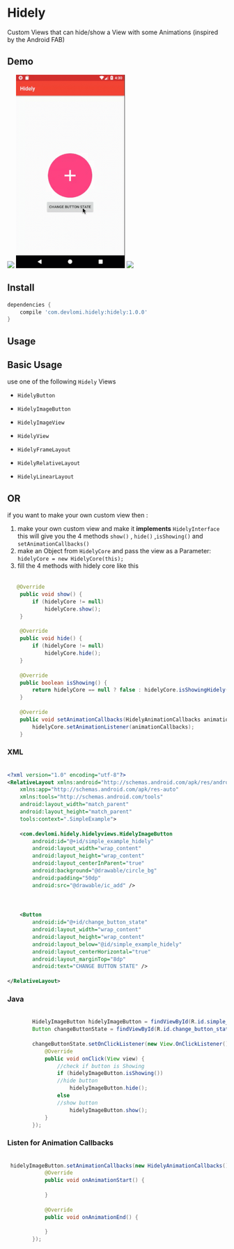 # Hidely
Custom Views that can hide/show a View with some Animations (inspired by the Android FAB)


## Demo


<p float="left">
  <img src="etc/scroll-example.GIF" width="250" />
  <img src="etc/simple-example.GIF" width="250" /> 
  <img src="etc/chooser-example.GIF" width="250" />
</p>


## Install
```gradle
dependencies {
    compile 'com.devlomi.hidely:hidely:1.0.0'
}
```


## Usage

## Basic Usage
use one of the following `Hidely` Views 

* `HidelyButton`
* `HidelyImageButton`
* `HidelyImageView`
* `HidelyView`


* `HidelyFrameLayout`
* `HidelyRelativeLayout`
* `HidelyLinearLayout`

## OR 

if you want to make your own custom view then :

1. make your own custom view and make it **implements**  `HidelyInterface` this will give you the 4 methods `show()` , `hide()` ,`isShowing()` and `setAnimationCallbacks()`
2. make an Object from `HidelyCore` and pass the view as a Parameter:
`hidelyCore = new HidelyCore(this);`
3. fill the 4 methods with hidely core like this

```java

   @Override
    public void show() {
        if (hidelyCore != null)
            hidelyCore.show();
    }

    @Override
    public void hide() {
        if (hidelyCore != null)
            hidelyCore.hide();
    }

    @Override
    public boolean isShowing() {
        return hidelyCore == null ? false : hidelyCore.isShowingHidely();
    }

    @Override
    public void setAnimationCallbacks(HidelyAnimationCallbacks animationCallbacks) {
        hidelyCore.setAnimationListener(animationCallbacks);
    }

```

### XML

```xml

<?xml version="1.0" encoding="utf-8"?>
<RelativeLayout xmlns:android="http://schemas.android.com/apk/res/android"
    xmlns:app="http://schemas.android.com/apk/res-auto"
    xmlns:tools="http://schemas.android.com/tools"
    android:layout_width="match_parent"
    android:layout_height="match_parent"
    tools:context=".SimpleExample">

    <com.devlomi.hidely.hidelyviews.HidelyImageButton
        android:id="@+id/simple_example_hidely"
        android:layout_width="wrap_content"
        android:layout_height="wrap_content"
        android:layout_centerInParent="true"
        android:background="@drawable/circle_bg"
        android:padding="50dp"
        android:src="@drawable/ic_add" />



    <Button
        android:id="@+id/change_button_state"
        android:layout_width="wrap_content"
        android:layout_height="wrap_content"
        android:layout_below="@id/simple_example_hidely"
        android:layout_centerHorizontal="true"
        android:layout_marginTop="8dp"
        android:text="CHANGE BUTTON STATE" />

</RelativeLayout>


```


### Java

```java

        HidelyImageButton hidelyImageButton = findViewById(R.id.simple_example_hidely);
        Button changeButtonState = findViewById(R.id.change_button_state);

        changeButtonState.setOnClickListener(new View.OnClickListener() {
            @Override
            public void onClick(View view) {
                //check if button is Showing
                if (hidelyImageButton.isShowing())
                //hide button
                    hidelyImageButton.hide();
                else
                //show button
                    hidelyImageButton.show();
            }
        });

```

### Listen for Animation Callbacks

```java

 hidelyImageButton.setAnimationCallbacks(new HidelyAnimationCallbacks() {
            @Override
            public void onAnimationStart() {
                
            }

            @Override
            public void onAnimationEnd() {

            }
        });
        
```

